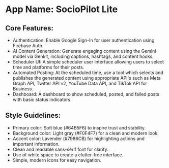 # **App Name**: SocioPilot Lite

## Core Features:

- Authentication: Enable Google Sign-In for user authentication using Firebase Auth.
- AI Content Generation: Generate engaging content using the Gemini model via Genkit, including captions, hashtags, and content hooks.
- Scheduler UI: A simple scheduler user interface allowing users to select time and platforms for their posts.
- Automated Posting: At the scheduled time, use a tool which selects and publishes the generated content using appropriate API's such as Meta Graph API, Twitter API v2, YouTube Data API, and TikTok API for Business.
- Dashboard: A dashboard to show scheduled, posted, and failed posts with basic status indicators.

## Style Guidelines:

- Primary color: Soft blue (#64B5F6) to inspire trust and stability.
- Background color: Light gray (#F0F4F7) for a clean and modern look.
- Accent color: Lavender (#7986CB) for highlighting actions and important information.
- Clean and readable sans-serif font for clarity.
- Use of white space to create a clutter-free interface.
- Simple, modern icons for easy navigation.